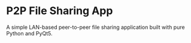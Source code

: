 # P2P File Sharing App

A simple LAN-based peer-to-peer file sharing application built with pure Python and PyQt5.
